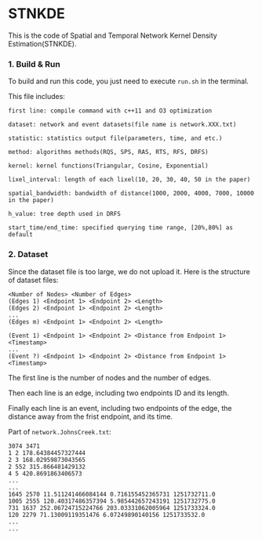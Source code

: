 # STNKDE

This is the code of Spatial and Temporal Network Kernel Density Estimation(STNKDE).

### 1. Build & Run

To build and run this code, you just need to execute `run.sh` in the terminal.

This file includes:

```
first line: compile command with c++11 and O3 optimization

dataset: network and event datasets(file name is network.XXX.txt)

statistic: statistics output file(parameters, time, and etc.)

method: algorithms methods(RQS, SPS, RAS, RTS, RFS, DRFS)

kernel: kernel functions(Triangular, Cosine, Exponential)

lixel_interval: length of each lixel(10, 20, 30, 40, 50 in the paper)

spatial_bandwidth: bandwidth of distance(1000, 2000, 4000, 7000, 10000 in the paper)

h_value: tree depth used in DRFS

start_time/end_time: specified querying time range, [20%,80%] as default
```

### 2. Dataset

Since the dataset file is too large, we do not upload it. Here is the structure of dataset files:

```
<Number of Nodes> <Number of Edges>
(Edges 1) <Endpoint 1> <Endpoint 2> <Length>
(Edges 2) <Endpoint 1> <Endpoint 2> <Length>
...
(Edges m) <Endpoint 1> <Endpoint 2> <Length>

(Event 1) <Endpoint 1> <Endpoint 2> <Distance from Endpoint 1> <Timestamp>
...
(Event ?) <Endpoint 1> <Endpoint 2> <Distance from Endpoint 1> <Timestamp>
```

The first line is the number of nodes and the number of edges.

Then each line is an edge, including two endpoints ID and its length.

Finally each line is an event, including two endpoints of the edge, the distance away from the frist endpoint, and its time.

Part of `network.JohnsCreek.txt`:

```
3074 3471
1 2 178.64384457327444
2 3 168.02959873043565
2 552 315.866481429132
4 5 420.8691863406573
...
...
1645 2570 11.511241466084144 0.716155452365731 1251732711.0
1005 2555 120.40317486357394 5.985442657243191 1251732775.0
731 1637 252.06724715224766 203.03331062005964 1251733324.0
120 2279 71.13009119351476 6.07249890140156 1251733532.0
...
...
```

